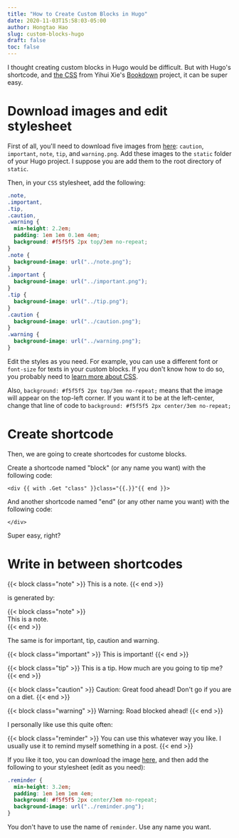 ```yaml
---
title: "How to Create Custom Blocks in Hugo"
date: 2020-11-03T15:58:03-05:00
author: Hongtao Hao
slug: custom-blocks-hugo
draft: false
toc: false
---
```

I thought creating custom blocks in Hugo would be difficult. But with Hugo's shortcode, and [the CSS](https://github.com/rstudio/bookdown/blob/master/inst/examples/css/style.css) from Yihui Xie's [Bookdown](https://github.com/rstudio/bookdown) project, it can be super easy. 

# Download images and edit stylesheet

First of all, you'll need to download five images from [here](https://github.com/rstudio/bookdown/tree/master/inst/examples/images): `caution`, `important`, `note`, `tip`, and `warning.png`. Add these images to the `static` folder of your Hugo project. I suppose you are add them to the root directory of `static`. 

Then, in your `CSS` stylesheet, add the following:

```css
.note,
.important,
.tip,
.caution,
.warning {
  min-height: 2.2em;
  padding: 1em 1em 0.1em 4em;
  background: #f5f5f5 2px top/3em no-repeat;
} 
.note {
  background-image: url("../note.png");
}
.important {
  background-image: url("../important.png");
}
.tip {
  background-image: url("../tip.png");
}
.caution {
  background-image: url("../caution.png");
}
.warning {
  background-image: url("../warning.png");
}
```

Edit the styles as you need. For example, you can use a different font or `font-size` for texts in your custom blocks. If you don't know how to do so, you probably need to [learn more about CSS](https://www.w3schools.com/Css/). 

Also, `background: #f5f5f5 2px top/3em no-repeat;` means that the image will appear on the top-left corner. If you want it to be at the left-center, change that line of code to `background: #f5f5f5 2px center/3em no-repeat;`

# Create shortcode

Then, we are going to create shortcodes for custome blocks. 

Create a shortcode named "block" (or any name you want) with the following code:

```
<div {{ with .Get "class" }}class="{{.}}"{{ end }}>
```

And another shortcode named "end" (or any other name you want) with the following code:

```
</div>
```

Super easy, right?

# Write in between shortcodes
{{< block class="note" >}}
This is a note.
{{< end >}}

is generated by:

{{&lt;  block class=&quot;note&quot;  &gt;}} </br>
This is a note. </br>
{{&lt; end &gt;}}

The same is for important, tip, caution and warning. 

{{< block class="important" >}}
This is important!
{{< end >}}

{{< block class="tip" >}}
This is a tip. How much are you going to tip me?
{{< end >}}

{{< block class="caution" >}}
Caution: Great food ahead! Don't go if you are on a diet.
{{< end >}}

{{< block class="warning" >}}
Warning: Road blocked ahead!
{{< end >}}

I personally like use this quite often:

{{< block class="reminder" >}}
You can use this whatever way you like. I usually use it to remind myself something in a post. 
{{< end >}}

If you like it too, you can download the image [here](http://gdut_yy.gitee.io/doc-csstdg4/ch1.html#_1-6-feature-queries), and then add the following to your stylesheet (edit as you need):

```css
.reminder {
  min-height: 3.2em;
  padding: 1em 1em 1em 4em;
  background: #f5f5f5 2px center/3em no-repeat;
  background-image: url("../reminder.png");
}
```

You don't have to use the name of `reminder`. Use any name you want. 
